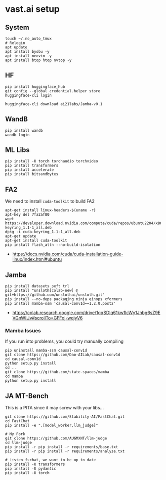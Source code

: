 # vast.ai setup

## System
```
touch ~/.no_auto_tmux
# Relogin
apt update
apt install byobu -y
apt install neovim -y
apt install btop htop nvtop -y
```
##  HF
```
pip install huggingface_hub
git config --global credential.helper store
huggingface-cli login

huggingface-cli download ai21labs/Jamba-v0.1
```

## WandB
```
pip install wandb
wandb login
```

## ML Libs
```
pip install -U torch torchaudio torchvideo
pip install transformers
pip install accelerate
pip install bitsandbytes
```

## FA2
We need to install `cuda-toolkit` to build FA2
```
apt-get install linux-headers-$(uname -r)
apt-key del 7fa2af80
wget https://developer.download.nvidia.com/compute/cuda/repos/ubuntu2204/x86_64/cuda-keyring_1.1-1_all.deb
dpkg -i cuda-keyring_1.1-1_all.deb
apt-get update
apt-get install cuda-toolkit
pip install flash_attn --no-build-isolation
```
* https://docs.nvidia.com/cuda/cuda-installation-guide-linux/index.html#ubuntu

## Jamba
```
pip install datasets peft trl
pip install "unsloth[colab-new] @ git+https://github.com/unslothai/unsloth.git"
pip install --no-deps packaging ninja einops xformers
pip install mamba-ssm 'causal-conv1d==1.2.0.post2'
```
* https://colab.research.google.com/drive/1qqSDIq61kw1IcWy1Jhbg6sZ9EVGnWIUv#scrollTo=GFFoj-wqjyV6

### Mamba Issues
If you run into problems, you could try manually compiling
```
pip uninstall mamba-ssm causal-conv1d
git clone https://github.com/Dao-AILab/causal-conv1d
cd causal-conv1d
python setup.py install
cd ..
git clone https://github.com/state-spaces/mamba
cd mamba
python setup.py install
```

## JA MT-Bench
This is a PITA since it may screw with your libs...
```
git clone https://github.com/Stability-AI/FastChat.git
cd FastChat
pip install -e ".[model_worker,llm_judge]"

# My Fork
git clone https://github.com/AUGMXNT/llm-judge
cd llm-judge
pip install -r pip install -r requirements/base.txt
pip install -r pip install -r requirements/analyze.txt

# Listen fschat, we want to be up to date
pip install -U transformers
pip install -U pydantic
pip install -U torch
```
